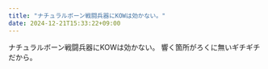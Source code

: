 ```yaml
---
title: "ナチュラルボーン戦闘兵器にKOWは効かない。"
date: 2024-12-21T15:33:22+09:00
---
```

ナチュラルボーン戦闘兵器にKOWは効かない。
響く箇所がろくに無いギチギチだから。
